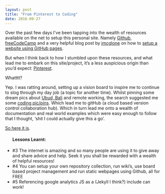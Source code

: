 ```yaml
---
layout: post
title: "From Pinterest to Coding"
date: 2016-09-27
---
```

<p>Over the past few days I've been tapping into the wealth of resources available on the net to setup this personal site. Namely <a href="https://github.com/">Github</a>, <a href="https://freecodecamp.com">freeCodeCamp</a> and a very helpful blog post by
    <a href="http://jmcglone.com/">jmcglone</a> on how to <a href="http://jmcglone.com/guides/github-pages/">setup a website using GitHub pages</a>.</p>

<p>But when I think back to how I stumbled upon these resources, and what lead me to embark on this site/project, it’s a less auspicious origin than you’d expect: <a href="https://au.pinterest.com/ninavdk99/"> Pinterest</a>.</p>

<p>Whatttt?</p>

<p>Yep. I was ratting around, setting up a vision board to inspire me to continue to slog through my day job (a topic for another time). Whilst pinning some dream pics about <a href="https://au.pinterest.com/ninavdk99/bali/">Ubud, Bali</a> and remote working, the search suggested me some <a href="https://au.pinterest.com/ninavdk99/code/">coding pic/pins</a>. Which lead me to gitHub (a cloud based version control collaboration hub). Which in turn lead me onto a wealth of documentation and real world examples which were easy enough to follow that I thought, ‘shit I could actually give this a go’.</p>

<p><a href="https://ninavdk.github.io">So here it is</a>.</p>

<ul>
    <h4>Lessons Learnt:</h4>
    <li>#3 The internet is amazing and so many people are using it to give away and share advice and help. Seek it you shall be rewarded with a wealth of helpful resources!</li>
    <li>#4 You can setup your own repository collection, run wiki’s, use board based project management and run static webpages using Github, all for FREE</li>
    <li>#5 Referencing google analytics JS as a (Jekyll I think?) include can work!</li>
</ul>
